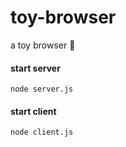 # toy-browser
a toy browser 🙆


#### start server 

```
node server.js
```

#### start client 

```
node client.js
```